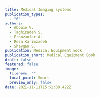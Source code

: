 ```yaml
---
title: Medical Imaging systems
publication_types:
  - "6"
authors:
  - Abouie V.
  - Taghizadeh S.
  - Froozanfar A.
  - Reza Karimzadeh
  - Shaygan S.
publication: Medical Equipment Book
publication_short: Medical Equipment Book
draft: false
featured: false
image:
  filename: ""
  focal_point: Smart
  preview_only: false
date: 2021-11-11T15:51:08.422Z
---
```

